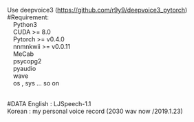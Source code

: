 Use deepvoice3 (https://github.com/r9y9/deepvoice3_pytorch)<br>
#Requirement:<br>
  &emsp;Python3<br>
  &emsp;CUDA >= 8.0<br>
  &emsp;Pytorch >= v0.4.0<br>
  &emsp;nnmnkwii >= v0.0.11<br>
  &emsp;MeCab<br>
  &emsp;psycopg2<br>
  &emsp;pyaudio<br>
  &emsp;wave<br>
  &emsp;os , sys ... so on<br><br>

#DATA
English : LJSpeech-1.1<br>
Korean : my personal voice record (2030 wav now /2019.1.23)<br>

